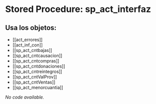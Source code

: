 # Stored Procedure: sp_act_interfaz

## Usa los objetos:
- [[act_errores]]
- [[act_inf_con]]
- [[sp_act_cntbajas]]
- [[sp_act_cntcausacion]]
- [[sp_act_cntcompras]]
- [[sp_act_cntdonaciones]]
- [[sp_act_cntreintegros]]
- [[sp_act_cntValProv]]
- [[sp_act_cntVentas]]
- [[sp_act_menorcuantia]]

*No code available.*
